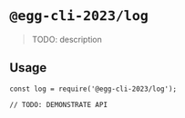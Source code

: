 # `@egg-cli-2023/log`

> TODO: description

## Usage

```
const log = require('@egg-cli-2023/log');

// TODO: DEMONSTRATE API
```
